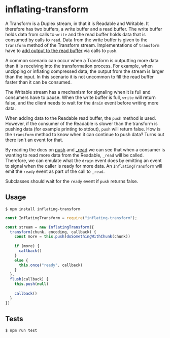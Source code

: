 # inflating-transform

A Transform is a Duplex stream, in that it is Readable and Writable. It therefore has two
buffers, a write buffer and a read buffer. The write buffer holds data from calls to `write`
and the read buffer holds data that is consumed by calls to `read`. Data from the write
buffer is given to the `transform` method of the Transform stream. Implementations of
`transform` have to [add output to the read buffer][3] via calls to `push`.

A common scenario can occur when a Transform is outputting more data than it is receiving
into the transformation process. For example, when unzipping or inflating compressed data,
the output from the stream is larger than the input. In this scenario it is not uncommon
to fill the read buffer faster than it can be consumed.

The Writable stream has a mechanism for signaling when it is full and consumers have to
pause. When the write buffer is full, `write` will return false, and the client
needs to wait for the `drain` event before writing more data.

When adding data to the Readable read buffer, the `push` method is used. However, if the
consumer of the Readable is slower than the transform is pushing data (for example printing
to stdout), `push` will return false. How is the `transform` method to know when it can
continue to push data? Turns out there isn't an event for that.

By reading the docs on [push][1] and [_read][2] we can see that when a consumer is wanting to
read more data from the Readable, `_read` will be called. Therefore, we can emulate what
the `drain` event does by emitting an event to signal when the caller is ready for more data.
An `InflatingTransform` will emit the `ready` event as part of the call to `_read`.

Subclasses should wait for the `ready` event if `push` returns false.

[1]: https://nodejs.org/docs/latest-v18.x/api/stream.html#readablepushchunk-encoding
[2]: https://nodejs.org/docs/latest-v18.x/api/stream.html#readable_readsize
[3]: https://nodejs.org/docs/latest-v18.x/api/stream.html#transform_transformchunk-encoding-callback

## Usage

```shell
$ npm install inflating-transform
```

```javascript
const InflatingTransform = require("inflating-transform");

const stream = new InflatingTransform({ 
  transform(chunk, encoding, callback) {
    const more = this.push(doSomethingWithChunk(chunk))
    
    if (more) {
      callback()
    } 
    else {
      this.once("ready", callback)
    }
  },
  flush(callback) {
    this.push(null)
     
    callback()
  }
})
```

## Tests

```shell
$ npm run test
```
